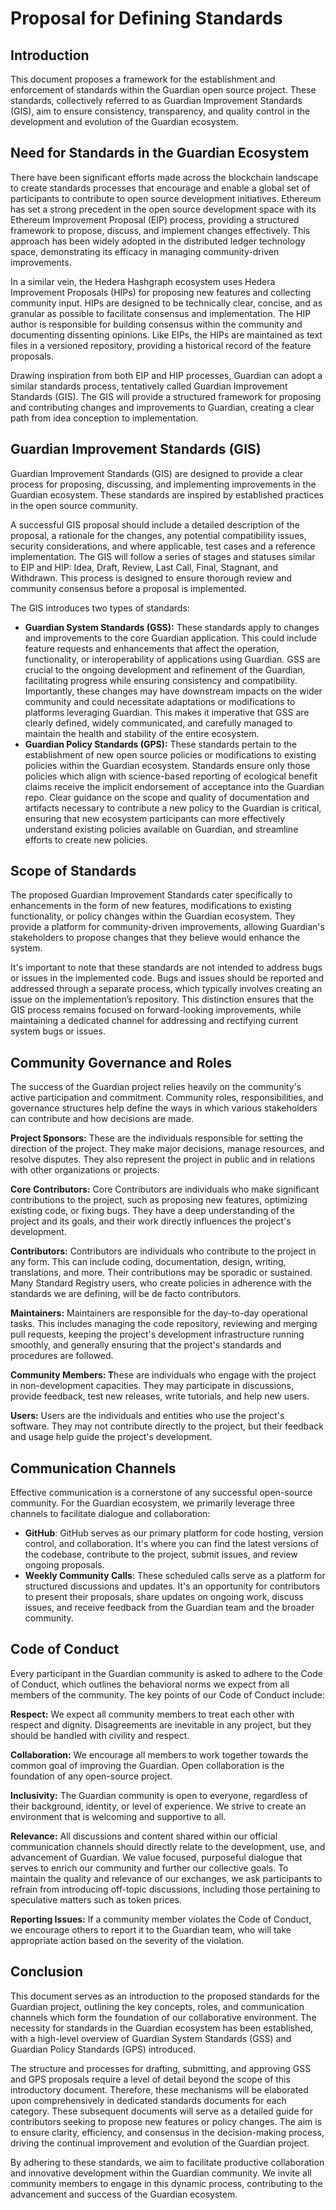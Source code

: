 # Proposal for Defining Standards

## Introduction

This document proposes a framework for the establishment and enforcement of standards within the Guardian open source project. These standards, collectively referred to as Guardian Improvement Standards (GIS), aim to ensure consistency, transparency, and quality control in the development and evolution of the Guardian ecosystem.

## Need for Standards in the Guardian Ecosystem

There have been significant efforts made across the blockchain landscape to create standards processes that encourage and enable a global set of participants to contribute to open source development initiatives. Ethereum has set a strong precedent in the open source development space with its Ethereum Improvement Proposal (EIP) process, providing a structured framework to propose, discuss, and implement changes effectively. This approach has been widely adopted in the distributed ledger technology space, demonstrating its efficacy in managing community-driven improvements.

In a similar vein, the Hedera Hashgraph ecosystem uses Hedera Improvement Proposals (HIPs) for proposing new features and collecting community input. HIPs are designed to be technically clear, concise, and as granular as possible to facilitate consensus and implementation. The HIP author is responsible for building consensus within the community and documenting dissenting opinions. Like EIPs, the HIPs are maintained as text files in a versioned repository, providing a historical record of the feature proposals.

Drawing inspiration from both EIP and HIP processes, Guardian can adopt a similar standards process, tentatively called Guardian Improvement Standards (GIS). The GIS will provide a structured framework for proposing and contributing changes and improvements to Guardian, creating a clear path from idea conception to implementation.

## Guardian Improvement Standards (GIS)

Guardian Improvement Standards (GIS) are designed to provide a clear process for proposing, discussing, and implementing improvements in the Guardian ecosystem. These standards are inspired by established practices in the open source community.

A successful GIS proposal should include a detailed description of the proposal, a rationale for the changes, any potential compatibility issues, security considerations, and where applicable, test cases and a reference implementation. The GIS will follow a series of stages and statuses similar to EIP and HIP: Idea, Draft, Review, Last Call, Final, Stagnant, and Withdrawn. This process is designed to ensure thorough review and community consensus before a proposal is implemented.

The GIS introduces two types of standards:

* **Guardian System Standards (GSS):** These standards apply to changes and improvements to the core Guardian application. This could include feature requests and enhancements that affect the operation, functionality, or interoperability of applications using Guardian. GSS are crucial to the ongoing development and refinement of the Guardian, facilitating progress while ensuring consistency and compatibility. Importantly, these changes may have downstream impacts on the wider community and could necessitate adaptations or modifications to platforms leveraging Guardian. This makes it imperative that GSS are clearly defined, widely communicated, and carefully managed to maintain the health and stability of the entire ecosystem.
* **Guardian Policy Standards (GPS):** These standards pertain to the establishment of new open source policies or modifications to existing policies within the Guardian ecosystem. Standards ensure only those policies which align with science-based reporting of ecological benefit claims receive the implicit endorsement of acceptance into the Guardian repo. Clear guidance on the scope and quality of documentation and artifacts necessary to contribute a new policy to the Guardian is critical, ensuring that new ecosystem participants can more effectively understand existing policies available on Guardian, and streamline efforts to create new policies.

## Scope of Standards

The proposed Guardian Improvement Standards cater specifically to enhancements in the form of new features, modifications to existing functionality, or policy changes within the Guardian ecosystem. They provide a platform for community-driven improvements, allowing Guardian's stakeholders to propose changes that they believe would enhance the system.

It's important to note that these standards are not intended to address bugs or issues in the implemented code. Bugs and issues should be reported and addressed through a separate process, which typically involves creating an issue on the implementation’s repository. This distinction ensures that the GIS process remains focused on forward-looking improvements, while maintaining a dedicated channel for addressing and rectifying current system bugs or issues.

## Community Governance and Roles

The success of the Guardian project relies heavily on the community's active participation and commitment. Community roles, responsibilities, and governance structures help define the ways in which various stakeholders can contribute and how decisions are made.

**Project Sponsors:** These are the individuals responsible for setting the direction of the project. They make major decisions, manage resources, and resolve disputes. They also represent the project in public and in relations with other organizations or projects.

**Core Contributors:** Core Contributors are individuals who make significant contributions to the project, such as proposing new features, optimizing existing code, or fixing bugs. They have a deep understanding of the project and its goals, and their work directly influences the project's development.

**Contributors:** Contributors are individuals who contribute to the project in any form. This can include coding, documentation, design, writing, translations, and more. Their contributions may be sporadic or sustained. Many Standard Registry users, who create policies in adherence with the standards we are defining, will be de facto contributors.

**Maintainers:** Maintainers are responsible for the day-to-day operational tasks. This includes managing the code repository, reviewing and merging pull requests, keeping the project's development infrastructure running smoothly, and generally ensuring that the project's standards and procedures are followed.

**Community Members: T**hese are individuals who engage with the project in non-development capacities. They may participate in discussions, provide feedback, test new releases, write tutorials, and help new users.

**Users:** Users are the individuals and entities who use the project's software. They may not contribute directly to the project, but their feedback and usage help guide the project's development.

## Communication Channels

Effective communication is a cornerstone of any successful open-source community. For the Guardian ecosystem, we primarily leverage three channels to facilitate dialogue and collaboration:

* **GitHub**: GitHub serves as our primary platform for code hosting, version control, and collaboration. It's where you can find the latest versions of the codebase, contribute to the project, submit issues, and review ongoing proposals.
* **Weekly Community Calls**: These scheduled calls serve as a platform for structured discussions and updates. It's an opportunity for contributors to present their proposals, share updates on ongoing work, discuss issues, and receive feedback from the Guardian team and the broader community.

## Code of Conduct

Every participant in the Guardian community is asked to adhere to the Code of Conduct, which outlines the behavioral norms we expect from all members of the community. The key points of our Code of Conduct include:

**Respect:** We expect all community members to treat each other with respect and dignity. Disagreements are inevitable in any project, but they should be handled with civility and respect.

**Collaboration:** We encourage all members to work together towards the common goal of improving the Guardian. Open collaboration is the foundation of any open-source project.

**Inclusivity:** The Guardian community is open to everyone, regardless of their background, identity, or level of experience. We strive to create an environment that is welcoming and supportive to all.

**Relevance:** All discussions and content shared within our official communication channels should directly relate to the development, use, and advancement of Guardian. We value focused, purposeful dialogue that serves to enrich our community and further our collective goals. To maintain the quality and relevance of our exchanges, we ask participants to refrain from introducing off-topic discussions, including those pertaining to speculative matters such as token prices.

**Reporting Issues:** If a community member violates the Code of Conduct, we encourage others to report it to the Guardian team, who will take appropriate action based on the severity of the violation.

## Conclusion

This document serves as an introduction to the proposed standards for the Guardian project, outlining the key concepts, roles, and communication channels which form the foundation of our collaborative environment. The necessity for standards in the Guardian ecosystem has been established, with a high-level overview of Guardian System Standards (GSS) and Guardian Policy Standards (GPS) introduced.

The structure and processes for drafting, submitting, and approving GSS and GPS proposals require a level of detail beyond the scope of this introductory document. Therefore, these mechanisms will be elaborated upon comprehensively in dedicated standards documents for each category. These subsequent documents will serve as a detailed guide for contributors seeking to propose new features or policy changes. The aim is to ensure clarity, efficiency, and consensus in the decision-making process, driving the continual improvement and evolution of the Guardian project.

By adhering to these standards, we aim to facilitate productive collaboration and innovative development within the Guardian community. We invite all community members to engage in this dynamic process, contributing to the advancement and success of the Guardian ecosystem.
